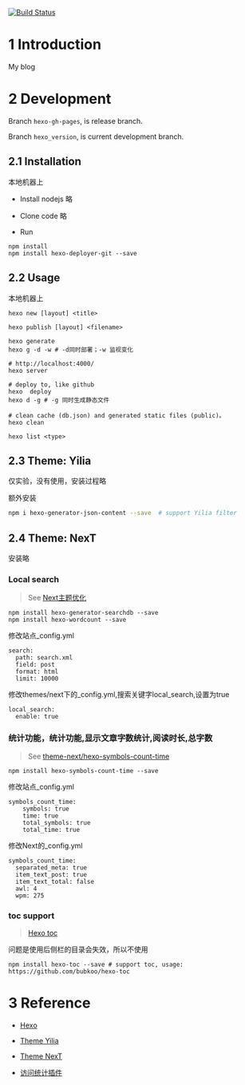 [![Build Status](https://travis-ci.org/aliceeee/aliceeee.github.io.svg?branch=hexo_version)](https://travis-ci.org/aliceeee/aliceeee.github.io)

# 1 Introduction

My blog

# 2 Development

Branch `hexo-gh-pages`, is release branch.

Branch `hexo_version`, is current development branch.

## 2.1 Installation

本地机器上

- Install nodejs
略

- Clone code
略

- Run 
```
npm install
npm install hexo-deployer-git --save
```

## 2.2 Usage

本地机器上

```shell
hexo new [layout] <title>

hexo publish [layout] <filename>

hexo generate
hexo g -d -w # -d同时部署；-w 监视变化

# http://localhost:4000/
hexo server

# deploy to, like github
hexo  deploy
hexo d -g # -g 同时生成静态文件

# clean cache (db.json) and generated static files (public)。
hexo clean

hexo list <type>
```

## 2.3 Theme: Yilia
仅实验，没有使用，安装过程略

额外安装
```sh
npm i hexo-generator-json-content --save  # support Yilia filter
```

## 2.4 Theme: NexT
安装略

### Local search

> See [Next主题优化](https://www.jianshu.com/p/428244cd2caa)
```
npm install hexo-generator-searchdb --save
npm install hexo-wordcount --save
```

修改站点_config.yml
```
search:
  path: search.xml
  field: post
  format: html
  limit: 10000
```

修改themes/next下的_config.yml,搜索关键字local_search,设置为true
```
local_search:
  enable: true
```

### 统计功能，统计功能,显示文章字数统计,阅读时长,总字数

> See [theme-next/hexo-symbols-count-time](https://github.com/theme-next/hexo-symbols-count-time)

```
npm install hexo-symbols-count-time --save
```

修改站点_config.yml
```
symbols_count_time:
    symbols: true
    time: true
    total_symbols: true
    total_time: true
```    

修改Next的_config.yml
```
symbols_count_time:
  separated_meta: true
  item_text_post: true
  item_text_total: false
  awl: 4
  wpm: 275
```

### toc support

>  [Hexo toc](https://github.com/bubkoo/hexo-toc)

问题是使用后侧栏的目录会失效，所以不使用
```
npm install hexo-toc --save # support toc, usage: https://github.com/bubkoo/hexo-toc
```

# 3 Reference

* [Hexo](https://hexo.io/zh-cn/docs/) 

* [Theme Yilia](https://github.com/litten/hexo-theme-yilia)

* [Theme NexT](http://theme-next.iissnan.com/)

* [访问统计插件](https://www.revolvermaps.com/)
